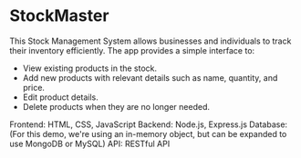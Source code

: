 # StockMaster
This Stock Management System allows businesses and individuals to track their inventory efficiently. The app provides a simple interface to:
* View existing products in the stock.
* Add new products with relevant details such as name, quantity, and price.
* Edit product details.
* Delete products when they are no longer needed.

Frontend: HTML, CSS, JavaScript
Backend: Node.js, Express.js
Database: (For this demo, we're using an in-memory object, but can be expanded to use MongoDB or MySQL)
API: RESTful API 
